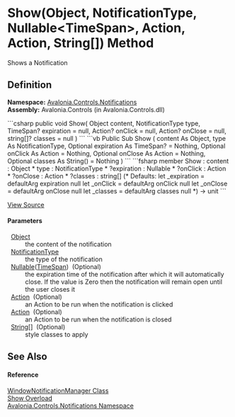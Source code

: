 # Show(Object, NotificationType, Nullable&lt;TimeSpan&gt;, Action, Action, String[]) Method


Shows a Notification



## Definition
**Namespace:** <a href="N_Avalonia_Controls_Notifications">Avalonia.Controls.Notifications</a>  
**Assembly:** Avalonia.Controls (in Avalonia.Controls.dll)

<Tabs groupId="api-code-preview">
<TabItem value="csharp" label="C#">
```csharp
public void Show(
	Object content,
	NotificationType type,
	TimeSpan? expiration = null,
	Action? onClick = null,
	Action? onClose = null,
	string[]? classes = null
)
```
</TabItem>
<TabItem value="vb" label="VB">
```vb
Public Sub Show ( 
	content As Object,
	type As NotificationType,
	Optional expiration As TimeSpan? = Nothing,
	Optional onClick As Action = Nothing,
	Optional onClose As Action = Nothing,
	Optional classes As String() = Nothing
)
```
</TabItem>
<TabItem value="fsharp" label="F#">
```fsharp
member Show : 
        content : Object * 
        type : NotificationType * 
        ?expiration : Nullable<TimeSpan> * 
        ?onClick : Action * 
        ?onClose : Action * 
        ?classes : string[] 
(* Defaults:
        let _expiration = defaultArg expiration null
        let _onClick = defaultArg onClick null
        let _onClose = defaultArg onClose null
        let _classes = defaultArg classes null
*)
-> unit 
```
</TabItem>
</Tabs>



<a href="https://github.com/AvaloniaUI/Avalonia/tree/master/src/Avalonia.Controls/Notifications/WindowNotificationManager.cs" title="View the source code">View Source</a>



#### Parameters
<dl><dt>  <a href="https://learn.microsoft.com/dotnet/api/system.object" target="_blank" rel="noopener noreferrer">Object</a></dt><dd>the content of the notification</dd><dt>  <a href="T_Avalonia_Controls_Notifications_NotificationType">NotificationType</a></dt><dd>the type of the notification</dd><dt>  <a href="https://learn.microsoft.com/dotnet/api/system.nullable-1" target="_blank" rel="noopener noreferrer">Nullable</a>(<a href="https://learn.microsoft.com/dotnet/api/system.timespan" target="_blank" rel="noopener noreferrer">TimeSpan</a>)  (Optional)</dt><dd>the expiration time of the notification after which it will automatically close. If the value is Zero then the notification will remain open until the user closes it</dd><dt>  <a href="https://learn.microsoft.com/dotnet/api/system.action" target="_blank" rel="noopener noreferrer">Action</a>  (Optional)</dt><dd>an Action to be run when the notification is clicked</dd><dt>  <a href="https://learn.microsoft.com/dotnet/api/system.action" target="_blank" rel="noopener noreferrer">Action</a>  (Optional)</dt><dd>an Action to be run when the notification is closed</dd><dt>  <a href="https://learn.microsoft.com/dotnet/api/system.string" target="_blank" rel="noopener noreferrer">String</a>[]  (Optional)</dt><dd>style classes to apply</dd></dl>

## See Also


#### Reference
<a href="T_Avalonia_Controls_Notifications_WindowNotificationManager">WindowNotificationManager Class</a>  
<a href="Overload_Avalonia_Controls_Notifications_WindowNotificationManager_Show">Show Overload</a>  
<a href="N_Avalonia_Controls_Notifications">Avalonia.Controls.Notifications Namespace</a>  

